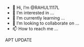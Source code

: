 - 👋 Hi, I’m @RAHUL1117L
- 👀 I’m interested in ...
- 🌱 I’m currently learning ...
- 💞️ I’m looking to collaborate on ...
- 📫 How to reach me ...

<!---
RAHUL1117L/RAHUL1117L is a ✨ special ✨ repository because its `README.md` (this file) appears on your GitHub profile.
You can click the Preview link to take a look at your changes.
--->APT UPDATE

